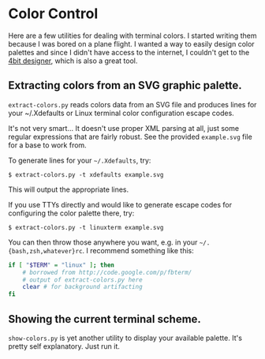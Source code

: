 Color Control
=============

Here are a few utilities for dealing with terminal colors.  I started writing
them because I was bored on a plane flight.  I wanted a way to easily design
color palettes and since I didn't have access to the internet, I couldn't get
to the [4bit designer], which is also a great tool.


## Extracting colors from an SVG graphic palette.

`extract-colors.py` reads colors data from an SVG file and produces lines for
your ~/.Xdefaults or Linux terminal color configuration escape codes.

It's not very smart... It doesn't use proper XML parsing at all, just some
regular expressions that are fairly robust.  See the provided `example.svg`
file for a base to work from.

To generate lines for your `~/.Xdefaults`, try:

```
$ extract-colors.py -t xdefaults example.svg
```

This will output the appropriate lines.

If you use TTYs directly and would like to generate escape codes for
configuring the color palette there, try:

```
$ extract-colors.py -t linuxterm example.svg
```

You can then throw those anywhere you want, e.g. in your
`~/.{bash,zsh,whatever}rc`.  I recommend something like this:

```bash
if [ "$TERM" = "linux" ]; then
    # borrowed from http://code.google.com/p/fbterm/
	# output of extract-colors.py here
	clear # for background artifacting
fi
```


## Showing the current terminal scheme.

`show-colors.py` is yet another utility to display your available palette.
It's pretty self explanatory.  Just run it.



[4bit designer]:http://ciembor.github.io/4bit/
